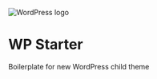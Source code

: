 ![WordPress logo](https://s.w.org/style/images/about/WordPress-logotype-alternative.png)

# WP Starter

Boilerplate for new WordPress child theme